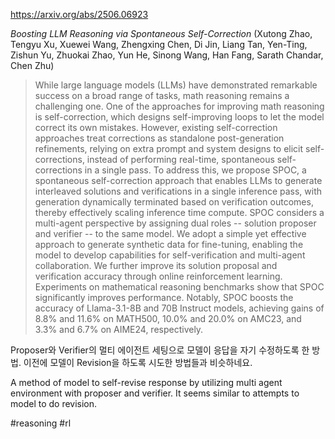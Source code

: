 https://arxiv.org/abs/2506.06923

*Boosting LLM Reasoning via Spontaneous Self-Correction* (Xutong Zhao, Tengyu Xu, Xuewei Wang, Zhengxing Chen, Di Jin, Liang Tan, Yen-Ting, Zishun Yu, Zhuokai Zhao, Yun He, Sinong Wang, Han Fang, Sarath Chandar, Chen Zhu)

> While large language models (LLMs) have demonstrated remarkable success on a broad range of tasks, math reasoning remains a challenging one. One of the approaches for improving math reasoning is self-correction, which designs self-improving loops to let the model correct its own mistakes. However, existing self-correction approaches treat corrections as standalone post-generation refinements, relying on extra prompt and system designs to elicit self-corrections, instead of performing real-time, spontaneous self-corrections in a single pass. To address this, we propose SPOC, a spontaneous self-correction approach that enables LLMs to generate interleaved solutions and verifications in a single inference pass, with generation dynamically terminated based on verification outcomes, thereby effectively scaling inference time compute. SPOC considers a multi-agent perspective by assigning dual roles -- solution proposer and verifier -- to the same model. We adopt a simple yet effective approach to generate synthetic data for fine-tuning, enabling the model to develop capabilities for self-verification and multi-agent collaboration. We further improve its solution proposal and verification accuracy through online reinforcement learning. Experiments on mathematical reasoning benchmarks show that SPOC significantly improves performance. Notably, SPOC boosts the accuracy of Llama-3.1-8B and 70B Instruct models, achieving gains of 8.8% and 11.6% on MATH500, 10.0% and 20.0% on AMC23, and 3.3% and 6.7% on AIME24, respectively.

Proposer와 Verifier의 멀티 에이전트 세팅으로 모델이 응답을 자기 수정하도록 한 방법. 이전에 모델이 Revision을 하도록 시도한 방법들과 비슷하네요.

<english>
A method of model to self-revise response by utilizing multi agent environment with proposer and verifier. It seems similar to attempts to model to do revision.
</english>

#reasoning #rl 
